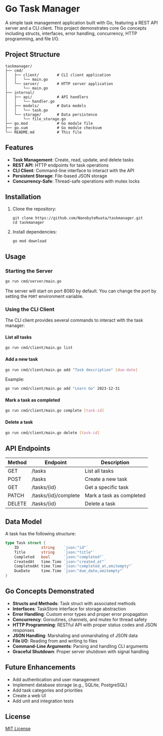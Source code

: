 # Go Task Manager

A simple task management application built with Go, featuring a REST API server and a CLI client. This project demonstrates core Go concepts including structs, interfaces, error handling, concurrency, HTTP programming, and file I/O.

## Project Structure

```
taskmanager/
├── cmd/
│   ├── client/        # CLI client application
│   │   └── main.go
│   └── server/        # HTTP server application
│       └── main.go
├── internal/
│   ├── api/           # API handlers
│   │   └── handler.go
│   ├── models/        # Data models
│   │   └── task.go
│   └── storage/       # Data persistence
│       └── file_storage.go
├── go.mod             # Go module file
├── go.sum             # Go module checksum
└── README.md          # This file
```

## Features

- **Task Management**: Create, read, update, and delete tasks
- **REST API**: HTTP endpoints for task operations
- **CLI Client**: Command-line interface to interact with the API
- **Persistent Storage**: File-based JSON storage
- **Concurrency-Safe**: Thread-safe operations with mutex locks

## Installation

1. Clone the repository:
   ```
   git clone https://github.com/NanobyteRuata/taskmanager.git
   cd taskmanager
   ```

2. Install dependencies:
   ```
   go mod download
   ```

## Usage

### Starting the Server

```bash
go run cmd/server/main.go
```

The server will start on port 8080 by default. You can change the port by setting the `PORT` environment variable.

### Using the CLI Client

The CLI client provides several commands to interact with the task manager:

#### List all tasks
```bash
go run cmd/client/main.go list
```

#### Add a new task
```bash
go run cmd/client/main.go add "Task description" [due-date]
```
Example:
```bash
go run cmd/client/main.go add "Learn Go" 2023-12-31
```

#### Mark a task as completed
```bash
go run cmd/client/main.go complete [task-id]
```

#### Delete a task
```bash
go run cmd/client/main.go delete [task-id]
```

## API Endpoints

| Method | Endpoint | Description |
|--------|----------|-------------|
| GET | /tasks | List all tasks |
| POST | /tasks | Create a new task |
| GET | /tasks/{id} | Get a specific task |
| PATCH | /tasks/{id}/complete | Mark a task as completed |
| DELETE | /tasks/{id} | Delete a task |

## Data Model

A task has the following structure:

```go
type Task struct {
    ID          string    `json:"id"`
    Title       string    `json:"title"`
    Completed   bool      `json:"completed"`
    CreatedAt   time.Time `json:"created_at"`
    CompletedAt time.Time `json:"completed_at,omitempty"`
    DueDate     time.Time `json:"due_date,omitempty"`
}
```

## Go Concepts Demonstrated

- **Structs and Methods**: Task struct with associated methods
- **Interfaces**: TaskStore interface for storage abstraction
- **Error Handling**: Custom error types and proper error propagation
- **Concurrency**: Goroutines, channels, and mutex for thread safety
- **HTTP Programming**: RESTful API with proper status codes and JSON responses
- **JSON Handling**: Marshaling and unmarshaling of JSON data
- **File I/O**: Reading from and writing to files
- **Command-Line Arguments**: Parsing and handling CLI arguments
- **Graceful Shutdown**: Proper server shutdown with signal handling

## Future Enhancements

- Add authentication and user management
- Implement database storage (e.g., SQLite, PostgreSQL)
- Add task categories and priorities
- Create a web UI
- Add unit and integration tests

## License

[MIT License](LICENSE)
